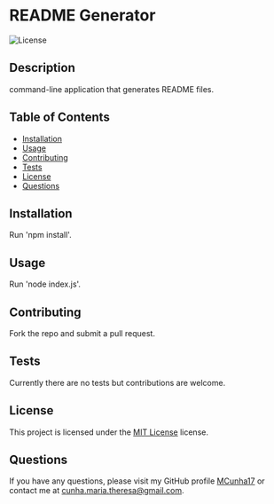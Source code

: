 # README Generator

![License](https://img.shields.io/badge/license-MIT%20License-blue.svg)

## Description
command-line application that generates README files.

## Table of Contents
* [Installation](#installation)
* [Usage](#usage)
* [Contributing](#contributing)
* [Tests](#tests)
* [License](#license)
* [Questions](#questions)

## Installation
Run 'npm install'.

## Usage
Run 'node index.js'.

## Contributing
Fork the repo and submit a pull request.

## Tests
Currently there are no tests but contributions are welcome.


## License

This project is licensed under the [MIT License](https://choosealicense.com/licenses/mit-license/) license.


## Questions
If you have any questions, please visit my GitHub profile [MCunha17](https://github.com/MCunha17) or contact me at cunha.maria.theresa@gmail.com.
